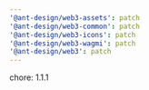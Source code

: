 ```yaml
---
'@ant-design/web3-assets': patch
'@ant-design/web3-common': patch
'@ant-design/web3-icons': patch
'@ant-design/web3-wagmi': patch
'@ant-design/web3': patch
---
```


chore: 1.1.1
